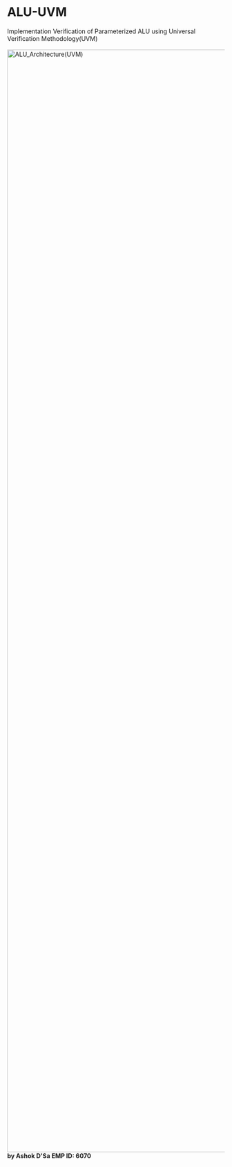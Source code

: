# ALU-UVM
Implementation Verification of Parameterized ALU using Universal Verification Methodology(UVM) \
\
<img width="4196" height="2547" alt="ALU_Architecture(UVM)" src="https://github.com/user-attachments/assets/3779aa97-b828-44b2-9687-dde8d7d94648" />
**by Ashok D'Sa EMP ID: 6070**
